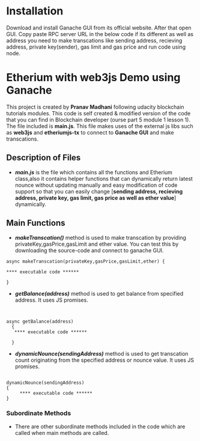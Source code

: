 # Installation

Download and install Ganache GUI from its official website. After that open GUI. Copy paste RPC server URL in the below code if its different as well as address you need to make transcations like sending address, recieving address, private key(sender), gas limit and gas price and run code using node.

# Etherium with web3js Demo using Ganache

This project is created by **Pranav Madhani** following udacity blockchain tutorials modules. This code is self created & modified version of the code that you can find in Blockchain developer (ourse part 5 module 1 lesson 1). The file included is **main.js**. This file makes uses of the external js libs such as **web3js** and **etheriumjs-tx** to connect to **Ganache GUI** and make transcations.

## Description of Files

   
 * _**main.js**_ is the file which contains all the functions and Etherium class,also it contains helper functions that can dynamically return latest nounce without updating manually and easy modification of code support so that you can easily change [**sending address, recieving address, private key, gas limit, gas price as well as ether value**] dynamically.
 
  


## Main Functions
* **_makeTranscation()_** method is used to make transcation by providing privateKey,gasPrice,gasLimit and ether value. You can test this by downloading the source-code and connect to ganache GUI.
```
async makeTranscation(privateKey,gasPrice,gasLimit,ether) {

**** executable code ******

}

```

* **_getBalance(address)_** method is used to get balance from specified address. It uses JS promises.

```


async getBalance(address)
  {
   **** executable code ******
    
  }

```

* **_dynamicNounce(sendingAddress)_** method is used to get transcation count originating from the specified address or  nounce value. It uses JS promises.

```

dynamicNounce(sendingAddress)
{
     **** executable code ******
}

```

### Subordinate Methods

*  There are other subordinate methods included in the code which are called when main methods are called. 


